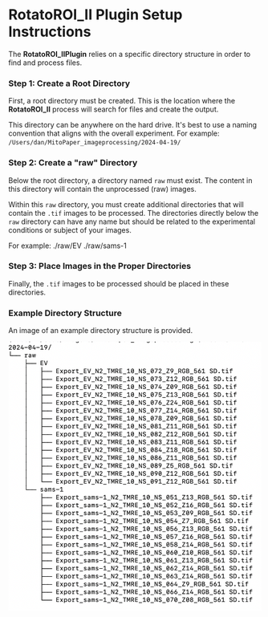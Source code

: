 # RotatoROI_II Plugin Setup Instructions

The **RotatoROI_IIPlugin** relies on a specific directory structure in order to find and process files.

### Step 1: Create a Root Directory
First, a root directory must be created. This is the location where the **RotatoROI_II** process will search for files and create the output.

This directory can be anywhere on the hard drive. It's best to use a naming convention that aligns with the overall experiment.
For example: `/Users/dan/MitoPaper_imageprocessing/2024-04-19/`

### Step 2: Create a "raw" Directory
Below the root directory, a directory named `raw` must exist. The content in this directory will contain the unprocessed (raw) images.

Within this `raw` directory, you must create additional directories that will contain the `.tif` images to be processed. The directories directly below the `raw` directory can have any name but should be related to the experimental conditions or subject of your images.

For example:
./raw/EV
./raw/sams-1

### Step 3: Place Images in the Proper Directories
Finally, the `.tif` images to be processed should be placed in these directories.

### Example Directory Structure
An image of an example directory structure is provided.

![root_directory_structure](root_directory_structure.png)

